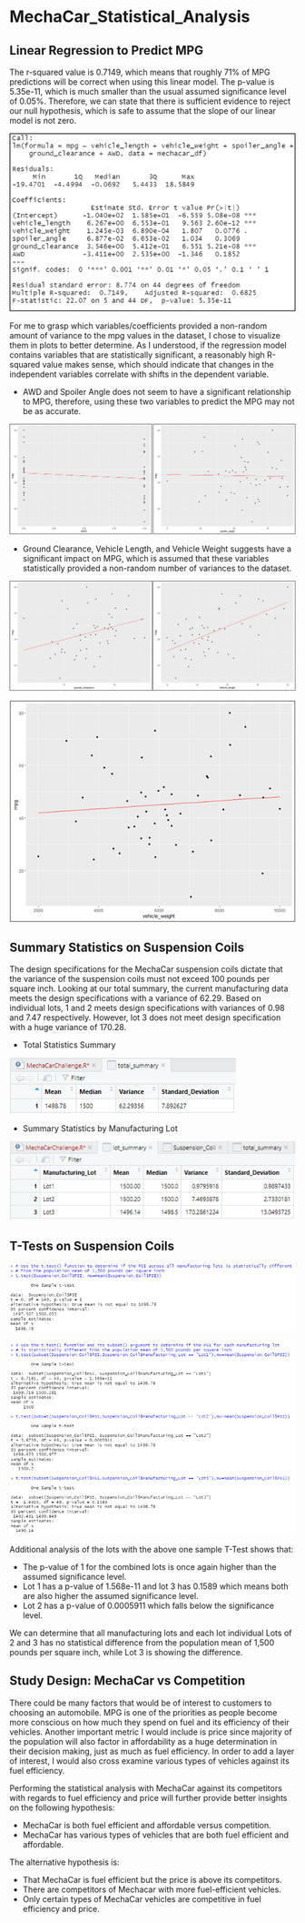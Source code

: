 # MechaCar_Statistical_Analysis


## Linear Regression to Predict MPG

The r-squared value is 0.7149, which means that roughly 71% of MPG predictions will be correct when using this linear model. The p-value is 5.35e-11, which is much smaller than the usual assumed significance level of 0.05%. Therefore, we can state that there is sufficient evidence to reject our null hypothesis, which is safe to assume that the slope of our linear model is not zero.

![Summary_Linear_Regression](https://github.com/Lora-Borja/MechaCar_Statistical_Analysis/blob/main/images/Summary_LinearRegression.PNG)


For me to grasp which variables/coefficients provided a non-random amount of variance to the mpg values in the dataset, I chose to visualize them in plots to better determine. As I understood, if the regression model contains variables that are statistically significant, a reasonably high R-squared value makes sense, which should indicate that changes in the independent variables correlate with shifts in the dependent variable. 

* AWD and Spoiler Angle does not seem to have a significant relationship to MPG, therefore, using these two variables to predict the MPG may not be as accurate.


![AWD_Spoiler_vsMPG](https://github.com/Lora-Borja/MechaCar_Statistical_Analysis/blob/main/images/AWD_Spoiler_vsMPG.png)



* Ground Clearance, Vehicle Length, and Vehicle Weight suggests have a significant impact on MPG, which is assumed that these variables statistically provided a non-random number of variances to the dataset.


![VehicleL_GroundC_vsMPG](https://github.com/Lora-Borja/MechaCar_Statistical_Analysis/blob/main/images/VehicleL_GroundC_vsMPG.png)


![VehicleW_vsMPG](https://github.com/Lora-Borja/MechaCar_Statistical_Analysis/blob/main/images/VehicleW_vsMPG.png)
 

## Summary Statistics on Suspension Coils

The design specifications for the MechaCar suspension coils dictate that the variance of the suspension coils must not exceed 100 pounds per square inch. Looking at our total summary, the current manufacturing data meets the design specifications with a variance of 62.29. Based on individual lots, 1 and 2 meets design specifications with variances of 0.98 and 7.47 respectively. However, lot 3 does not meet design specification with a huge variance of 170.28.

* Total Statistics Summary 

![total_summary](https://github.com/Lora-Borja/MechaCar_Statistical_Analysis/blob/main/images/total_summary.PNG)

* Summary Statistics by Manufacturing Lot

![lot_summary](https://github.com/Lora-Borja/MechaCar_Statistical_Analysis/blob/main/images/lot_summary.PNG)


## T-Tests on Suspension Coils

![ttest_all_lots](https://github.com/Lora-Borja/MechaCar_Statistical_Analysis/blob/main/images/ttest_all_lots.PNG)

![ttest_lots1-3](https://github.com/Lora-Borja/MechaCar_Statistical_Analysis/blob/main/images/ttest_lots1-3.PNG)

Additional analysis of the lots with the above one sample T-Test shows that:
* The p-value of 1 for the combined lots is once again higher than the assumed significance level. 
* Lot 1 has a p-value of 1.568e-11 and lot 3 has 0.1589 which means both are also higher the assumed significance level.
* Lot 2 has a p-value of 0.0005911 which falls below the significance level.

We can determine that all manufacturing lots and each lot individual Lots of 2 and 3 has no statistical difference from the population mean of 1,500 pounds per square inch, while Lot 3 is showing the difference.

## Study Design: MechaCar vs Competition

There could be many factors that would be of interest to customers to choosing an automobile. MPG is one of the priorities as people become more conscious on how much they spend on fuel and its efficiency of their vehicles. Another important metric I would include is price since majority of the population will also factor in affordability as a huge determination in their decision making, just as much as fuel efficiency. In order to add a layer of interest, I would also cross examine various types of vehicles against its fuel efficiency.

Performing the statistical analysis with MechaCar against its competitors with regards to fuel efficiency and price will further provide better insights on the following hypothesis:
* MechaCar is both fuel efficient and affordable versus competition.
* MechaCar has various types of vehicles that are both fuel efficient and affordable.


The alternative hypothesis is:
* That MechaCar is fuel efficient but the price is above its competitors.
* There are competitors of Mechacar with more fuel-efficient vehicles.
* Only certain types of MechaCar vehicles are competitive in fuel efficiency and price.
